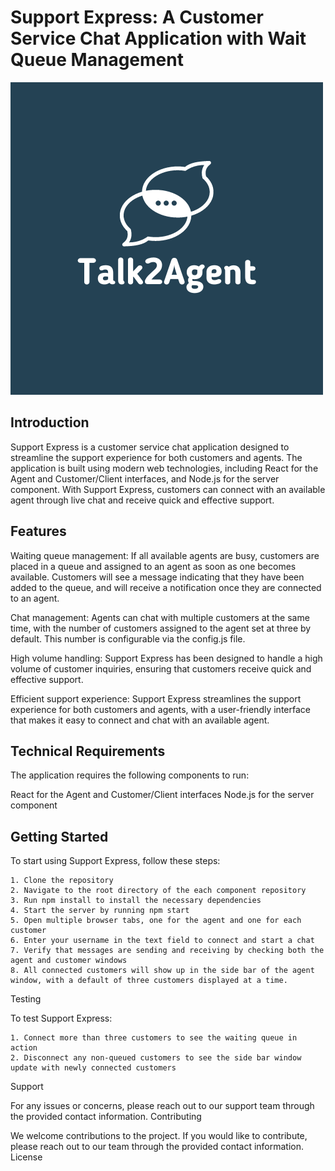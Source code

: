 

# Support Express: A Customer Service Chat Application with Wait Queue Management


![](ChatApp.png)

## Introduction

Support Express is a customer service chat application designed to streamline the support experience for both customers and agents. The application is built using modern web technologies, including React for the Agent and Customer/Client interfaces, and Node.js for the server component. With Support Express, customers can connect with an available agent through live chat and receive quick and effective support.

## Features

Waiting queue management: If all available agents are busy, customers are placed in a queue and assigned to an agent as soon as one becomes available. Customers will see a message indicating that they have been added to the queue, and will receive a notification once they are connected to an agent.

Chat management: Agents can chat with multiple customers at the same time, with the number of customers assigned to the agent set at three by default. This number is configurable via the config.js file.

High volume handling: Support Express has been designed to handle a high volume of customer inquiries, ensuring that customers receive quick and effective support.

Efficient support experience: Support Express streamlines the support experience for both customers and agents, with a user-friendly interface that makes it easy to connect and chat with an available agent.

## Technical Requirements

The application requires the following components to run:

  React for the Agent and Customer/Client interfaces
  Node.js for the server component

## Getting Started

To start using Support Express, follow these steps:

    1. Clone the repository
    2. Navigate to the root directory of the each component repository
    3. Run npm install to install the necessary dependencies
    4. Start the server by running npm start
    5. Open multiple browser tabs, one for the agent and one for each customer
    6. Enter your username in the text field to connect and start a chat
    7. Verify that messages are sending and receiving by checking both the agent and customer windows
    8. All connected customers will show up in the side bar of the agent window, with a default of three customers displayed at a time.

Testing

To test Support Express:

    1. Connect more than three customers to see the waiting queue in action
    2. Disconnect any non-queued customers to see the side bar window update with newly connected customers

Support

For any issues or concerns, please reach out to our support team through the provided contact information.
Contributing

We welcome contributions to the project. If you would like to contribute, please reach out to our team through the provided contact information.
License

